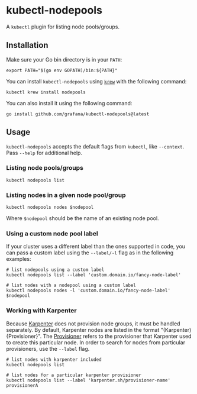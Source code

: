 # kubectl-nodepools
A `kubectl` plugin for listing node pools/groups.

## Installation
Make sure your Go bin directory is in your `PATH`:

```shell
export PATH="$(go env GOPATH)/bin:${PATH}"
```

You can install `kubectl-nodepools` using [`krew`](https://krew.sigs.k8s.io/) with the following command:

```shell
kubectl krew install nodepools
```

You can also install it using the following command:

```
go install github.com/grafana/kubectl-nodepools@latest
```

## Usage
`kubectl-nodepools` accepts the default flags from `kubectl`, like `--context`.
Pass `--help` for additional help.

### Listing node pools/groups
```shell
kubectl nodepools list
```

### Listing nodes in a given node pool/group
```shell
kubectl nodepools nodes $nodepool
```

Where `$nodepool` should be the name of an existing node pool.

### Using a custom node pool label
If your cluster uses a different label than the ones supported in code, you can pass a custom label using the `--label/-l` flag as in the following examples:

```shell
# list nodepools using a custom label
kubectl nodepools list --label 'custom.domain.io/fancy-node-label'

# list nodes with a nodepool using a custom label
kubectl nodepools nodes -l 'custom.domain.io/fancy-node-label' $nodepool
```

### Working with Karpenter
Because [Karpenter](https://karpenter.sh/) does not provision node groups, it must be handled separately.
By default, Karpenter nodes are listed in the format "(Karpenter) {Provisioner}".
The [Provisioner](https://karpenter.sh/v0.27.1/concepts/provisioners/) refers to the provisioner that Karpenter used to create this particular node.
In order to search for nodes from particular provisioners, use the `--label` flag.

```shell
# list nodes with karpenter included
kubectl nodepools list

# list nodes for a particular karpenter provisioner
kubectl nodepools list --label 'karpenter.sh/provisioner-name' provisionerA
```
